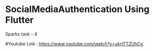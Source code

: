 # SocialMediaAuthentication Using Flutter 

Sparks task - 4 

#Youtube Link : https://www.youtube.com/watch?v=ukrtTTZUhCg
